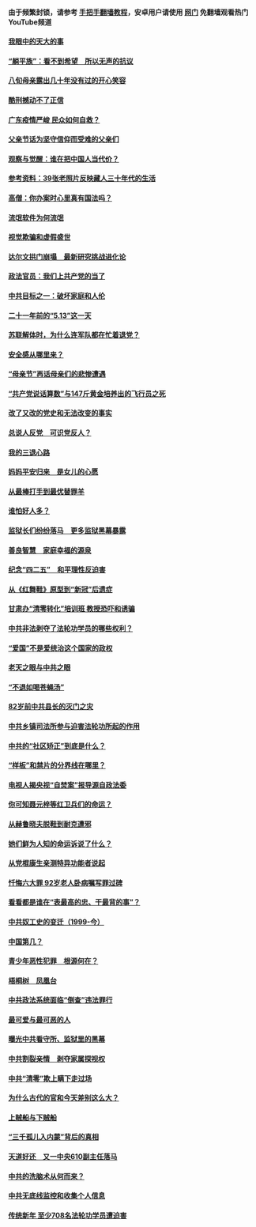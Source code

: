 #### 由于频繁封锁，请参考 [手把手翻墙教程](https://github.com/gfw-breaker/guides/wiki/)，安卓用户请使用 [网门](https://github.com/gfw-breaker/nogfw/blob/master/dl.md?t=07040600) 免翻墙观看热门YouTube频道 

#### [我眼中的天大的事](../pages/19/427619.md?t=07040600) 

#### [“躺平族”：看不到希望　所以无声的抗议](../pages/19/427464.md?t=07040600) 

#### [八旬母亲露出几十年没有过的开心笑容](../pages/19/427429.md?t=07040600) 

#### [酷刑撼动不了正信](../pages/19/427414.md?t=07040600) 

#### [广东疫情严峻 民众如何自救？](../pages/19/427311.md?t=07040600) 

#### [父亲节话为坚守信仰而受难的父亲们](../pages/19/427033.md?t=07040600) 

#### [观察与觉醒：谁在把中国人当代价？](../pages/19/426987.md?t=07040600) 

#### [参考资料：39张老照片反映藏人三十年代的生活](../pages/19/426471.md?t=07040600) 

#### [高僧：你办案时心里真有国法吗？](../pages/19/426530.md?t=07040600) 

#### [流氓软件为何流氓](../pages/19/426531.md?t=07040600) 

#### [视觉欺骗和虚假盛世](../pages/19/426443.md?t=07040600) 

#### [达尔文拱门崩塌　最新研究挑战进化论](../pages/19/426009.md?t=07040600) 

#### [政法官员：我们上共产党的当了](../pages/19/425351.md?t=07040600) 

#### [中共目标之一：破坏家庭和人伦](../pages/19/424454.md?t=07040600) 

#### [二十一年前的“5.13”这一天](../pages/19/424814.md?t=07040600) 

#### [苏联解体时，为什么连军队都在忙着退党？](../pages/19/424335.md?t=07040600) 

#### [安全感从哪里来？](../pages/19/424336.md?t=07040600) 

#### [“母亲节”再话母亲们的悲惨遭遇](../pages/19/424234.md?t=07040600) 

#### [“共产党说话算数”与147斤黄金培养出的飞行员之死](../pages/19/424115.md?t=07040600) 

#### [改了又改的党史和无法改变的事实](../pages/19/424037.md?t=07040600) 

#### [总说人反党　可识党反人？](../pages/19/423820.md?t=07040600) 

#### [我的三退心路](../pages/19/423876.md?t=07040600) 

#### [妈妈平安归来　是女儿的心愿](../pages/19/423947.md?t=07040600) 

#### [从最棒打手到最优替罪羊](../pages/19/423819.md?t=07040600) 

#### [谁怕好人多？](../pages/19/423774.md?t=07040600) 

#### [监狱长们纷纷落马　更多监狱黑幕暴露](../pages/19/423787.md?t=07040600) 

#### [善良智慧　家庭幸福的源泉](../pages/19/423632.md?t=07040600) 

#### [纪念“四二五”　和平理性反迫害](../pages/19/423660.md?t=07040600) 

#### [从《红舞鞋》原型到“新冠”后遗症](../pages/19/423509.md?t=07040600) 

#### [甘肃办“清零转化”培训班 教授恐吓和诱骗](../pages/19/423498.md?t=07040600) 

#### [中共非法剥夺了法轮功学员的哪些权利？](../pages/19/423392.md?t=07040600) 

#### [“爱国”不是爱统治这个国家的政权](../pages/19/423029.md?t=07040600) 

#### [老天之眼与中共之眼](../pages/19/423378.md?t=07040600) 

#### [“不退如喝苍蝇汤”](../pages/19/423287.md?t=07040600) 

#### [82岁前中共县长的灭门之灾](../pages/19/423055.md?t=07040600) 

#### [中共乡镇司法所参与迫害法轮功所起的作用](../pages/19/423064.md?t=07040600) 

#### [中共的“社区矫正”到底是什么？](../pages/19/422870.md?t=07040600) 

#### [“样板”和禁片的分界线在哪里？](../pages/19/422704.md?t=07040600) 

#### [电视人揭央视“自焚案”报导源自政法委](../pages/19/422770.md?t=07040600) 

#### [你可知聂元梓等红卫兵们的命运？](../pages/19/422848.md?t=07040600) 

#### [从赫鲁晓夫脱鞋到耐克遭邪](../pages/19/422826.md?t=07040600) 

#### [她们鲜为人知的命运诉说了什么？](../pages/19/422754.md?t=07040600) 

#### [从党棍康生亲测特异功能者说起](../pages/19/422657.md?t=07040600) 

#### [忏悔六大罪 92岁老人卧病嘱写罪过碑](../pages/19/422750.md?t=07040600) 

#### [看看都是谁在“表最高的忠、干最背的事”？](../pages/19/422703.md?t=07040600) 

#### [中共奴工史的变迁（1999-今）](../pages/19/422656.md?t=07040600) 

#### [中国第几？](../pages/19/422496.md?t=07040600) 

#### [青少年恶性犯罪　根源何在？](../pages/19/422449.md?t=07040600) 

#### [梧桐树　凤凰台](../pages/19/422442.md?t=07040600) 

#### [中共政法系统面临“倒查”违法罪行](../pages/19/422497.md?t=07040600) 

#### [最可爱与最可恶的人](../pages/19/422448.md?t=07040600) 

#### [曝光中共看守所、监狱里的黑幕](../pages/19/422390.md?t=07040600) 

#### [中共割裂亲情　剥夺家属探视权](../pages/19/422364.md?t=07040600) 

#### [中共“清零”欺上瞒下走过场](../pages/19/422306.md?t=07040600) 

#### [为什么古代的官和今天差别这么大？](../pages/19/422228.md?t=07040600) 

#### [上贼船与下贼船](../pages/19/422276.md?t=07040600) 

#### [“三千孤儿入内蒙”背后的真相](../pages/19/422229.md?t=07040600) 

#### [天道好还　又一中央610副主任落马](../pages/19/422155.md?t=07040600) 

#### [中共的洗脑术从何而来？](../pages/19/422154.md?t=07040600) 

#### [中共无底线监控和收集个人信息](../pages/19/422039.md?t=07040600) 

#### [传统新年 至少708名法轮功学员遭迫害](../pages/19/421946.md?t=07040600) 

